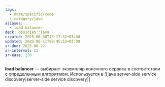 ```yaml
---
tags:
  - note/specific/code
  - category/java
aliases:
  - load balancer
deck: obsidian::java
created: 2025-06-06T13:17:32+03:00
updated: 2025-06-11T08:45:53+03:00
sr-due: 2025-06-22
sr-interval: 11
sr-ease: 250
---
```


**load balancer**
—
выбирает экземпляр конечного сервиса в соответствии с определенным алгоритмом.
Используется в [[java server-side service discovery|server-side service discovery]]
